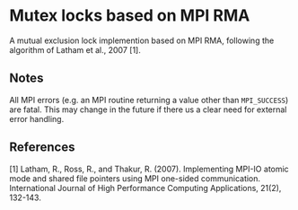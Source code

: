 # Mutex locks based on MPI RMA

A mutual exclusion lock implemention based on MPI RMA, following the algorithm
of Latham et al., 2007 [1].

## Notes

All MPI errors (e.g. an MPI routine returning a value other than `MPI_SUCCESS`)
are fatal. This may change in the future if there us a clear need for external
error handling.

## References

[1] Latham, R., Ross, R., and Thakur, R. (2007). Implementing MPI-IO atomic
mode and shared file pointers using MPI one-sided communication. International
Journal of High Performance Computing Applications, 21(2), 132-143.
 
